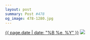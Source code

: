 ```yaml
---
layout: post
summary: Post #478
og_image: 478-1280.jpg
---
```


<p>
  <time><a href="/478">{{ page.date | date: "%B %e, %Y" }}</a></time>
  <a href="/478"><img src="{{ site.assets_url }}/478-640.jpg" srcset="{{ site.assets_url }}/478-1280.jpg 1280w, {{ site.assets_url }}/478-960.jpg 960w, {{ site.assets_url }}/478-640.jpg 640w, {{ site.assets_url }}/478-320.jpg 320w" sizes="(min-width: 700px) 50vw, calc(100vw - 2rem)" /></a>
</p>
